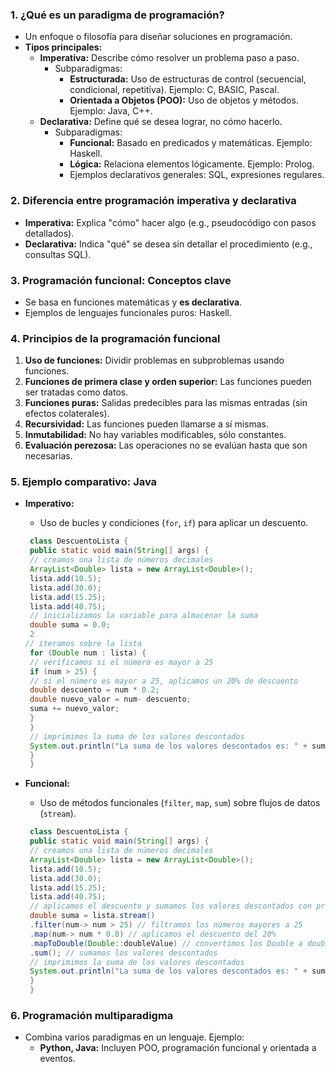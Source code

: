 ### **1. ¿Qué es un paradigma de programación?**

- Un enfoque o filosofía para diseñar soluciones en programación.
- **Tipos principales:**
    - **Imperativa:** Describe cómo resolver un problema paso a paso.
        - Subparadigmas:
            - **Estructurada:** Uso de estructuras de control (secuencial, condicional, repetitiva). Ejemplo: C, BASIC, Pascal.
            - **Orientada a Objetos (POO):** Uso de objetos y métodos. Ejemplo: Java, C++.
    - **Declarativa:** Define qué se desea lograr, no cómo hacerlo.
        - Subparadigmas:
            - **Funcional:** Basado en predicados y matemáticas. Ejemplo: Haskell.
            - **Lógica:** Relaciona elementos lógicamente. Ejemplo: Prolog.
            - Ejemplos declarativos generales: SQL, expresiones regulares.

### **2. Diferencia entre programación imperativa y declarativa**

- **Imperativa:** Explica "cómo" hacer algo (e.g., pseudocódigo con pasos detallados).
- **Declarativa:** Indica "qué" se desea sin detallar el procedimiento (e.g., consultas SQL).

### **3. Programación funcional: Conceptos clave**

- Se basa en funciones matemáticas y **es declarativa**.
- Ejemplos de lenguajes funcionales puros: Haskell.

### **4. Principios de la programación funcional**

1. **Uso de funciones:** Dividir problemas en subproblemas usando funciones.
2. **Funciones de primera clase y orden superior:** Las funciones pueden ser tratadas como datos.
3. **Funciones puras:** Salidas predecibles para las mismas entradas (sin efectos colaterales).
4. **Recursividad:** Las funciones pueden llamarse a sí mismas.
5. **Inmutabilidad:** No hay variables modificables, sólo constantes.
6. **Evaluación perezosa:** Las operaciones no se evalúan hasta que son necesarias.

### **5. Ejemplo comparativo: Java**

- **Imperativo:**
    
    - Uso de bucles y condiciones (`for`, `if`) para aplicar un descuento.
    
    ```java
     class DescuentoLista {
     public static void main(String[] args) {
     // creamos una lista de números decimales
     ArrayList<Double> lista = new ArrayList<Double>();
     lista.add(10.5);
     lista.add(30.0);
     lista.add(15.25);
     lista.add(40.75);
     // inicializamos la variable para almacenar la suma
     double suma = 0.0;
     2
    // iteramos sobre la lista
     for (Double num : lista) {
     // verificamos si el número es mayor a 25
     if (num > 25) {
     // si el número es mayor a 25, aplicamos un 20% de descuento
     double descuento = num * 0.2;
     double nuevo_valor = num- descuento;
     suma += nuevo_valor;
     }
     }
     // imprimimos la suma de los valores descontados
     System.out.println("La suma de los valores descontados es: " + suma);
     }
     }
    ```
    
- **Funcional:**
    
    - Uso de métodos funcionales (`filter`, `map`, `sum`) sobre flujos de datos (`stream`).
    
    ```java
     class DescuentoLista {
     public static void main(String[] args) {
     // creamos una lista de números decimales
     ArrayList<Double> lista = new ArrayList<Double>();
     lista.add(10.5);
     lista.add(30.0);
     lista.add(15.25);
     lista.add(40.75);
     // aplicamos el descuento y sumamos los valores descontados con programación funcional
     double suma = lista.stream()
     .filter(num-> num > 25) // filtramos los números mayores a 25
     .map(num-> num * 0.8) // aplicamos el descuento del 20%
     .mapToDouble(Double::doubleValue) // convertimos los Double a double primitivos
     .sum(); // sumamos los valores descontados
     // imprimimos la suma de los valores descontados
     System.out.println("La suma de los valores descontados es: " + suma);
     }
     }
    ```
    

### **6. Programación multiparadigma**

- Combina varios paradigmas en un lenguaje. Ejemplo:
    - **Python, Java:** Incluyen POO, programación funcional y orientada a eventos.